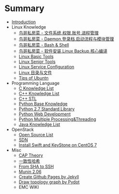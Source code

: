 # Summary

* [Introduction](README.md)
* Linux Knowledge
   * [鸟哥私房菜 - 文件系统,权限,账号,进程管理](Linux/VBird_First.md)
   * [鸟哥私房菜 - Daemon,登录档,启动流程与模块管理](Linux/VBird_Second.md)
   * [鸟哥私房菜 - Bash & Shell](Linux/VBird_Shell.md)
   * [鸟哥私房菜 - 软件安装,Linux Backup,核心编译](Linux/VBird_Third.md)
   * [Linux Basic Tools](Linux/Linux_Base_Tools.md)
   * [Linux Senior Tools](Linux/Linux_Senior_Tools.md)
   * [Linux Service Configuration](Linux/Service_Config.md)
   * [Linux 目录与文件](Linux/Linux_FHS.md)
   * [Tips of Ubuntn](Linux/Tips_of_Ubuntu.md)
* Programming Language
   * [C Knowledge List](Language/C_Knowledge_List.md)
   * [C++ Knowledge List](Language/C++_Knowledge_List.md)
   * [C++ STL](Language/C++_STL.md)
   * [Python Base Knowledge](Language/Python_Base_Knowledge.md)
   * [Python 2.7 Standard Library](https:/docs.python.org/2/library/index.html)
   * [Python Web Development](Language/Python_Web_Development.md)
   * [Python Multiple Processing&Threading](Language/Python_Multi_Thread.md)
   * [Java Knowledge List](Language/Java_Knowledge_List.md)
* OpenStack
   * [Open Source List](Technology/OpenSourceList.md)
   * [SDN](Technology/SDN.md)
   * [Install Swift and KeyStone on CentOS 7](Technology/Swift.md)
* Misc
   * [CAP Theory](Technology/CAP_Theory.md)
   * [一致性哈希](Technology/Consistent_Hash.md)
   * [From SHA to SSH](Technology/From_SHA_To_SSH.md)
   * [Munin 2.06](Technology/Munin.md)
   * [Create Github Pages by Jekyll](Technology/Jekyll_Github_Pages.md)
   * [Draw topology graph by Pydot](Technology/Dot_and_Pydot.md)
   * EMC WIKI

